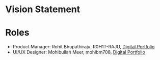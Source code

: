 # Vision Statement


# Roles
- Product Manager: Rohit Bhupathiraju, R0H1T-RAJU, [Digital Portfolio](https://www.codermerlin.academy/users/rohit-bhupathiraju/Digital%20Portfolio/)
- UI/UX Designer: Mohibullah Meer, mohibm708, [Digital Portfolio](https://www.codermerlin.academy/users/mohibullah-meer/Digital%20Portfolio/)
